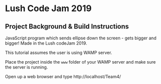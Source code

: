 
# Lush Code Jam 2019

## Project Background & Build Instructions

JavaScript program which sends ellipse down the screen - gets bigger and bigger! Made in the Lush codeJam 2019. 

This tutorial assumes the user is using WAMP server.

Place the project inside the `www` folder of your WAMP server and make sure the server is running.

Open up a web browser and type http://localhost/Team4/



